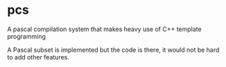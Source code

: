 # pcs
A pascal compilation system that makes heavy use of C++ template programming

A Pascal subset is implemented but the code is there, it would not be hard to add other features.
